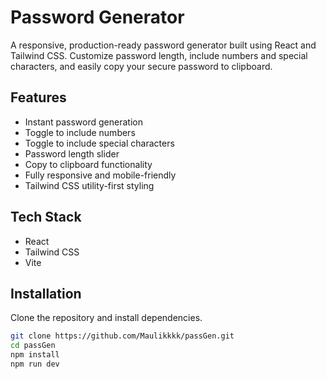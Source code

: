 # Password Generator

A responsive, production-ready password generator built using React and Tailwind CSS. Customize password length, include numbers and special characters, and easily copy your secure password to clipboard.

## Features

- Instant password generation
- Toggle to include numbers
- Toggle to include special characters
- Password length slider
- Copy to clipboard functionality
- Fully responsive and mobile-friendly
- Tailwind CSS utility-first styling


## Tech Stack

- React
- Tailwind CSS
- Vite

## Installation

Clone the repository and install dependencies.

```bash
git clone https://github.com/Maulikkkk/passGen.git
cd passGen
npm install
npm run dev
